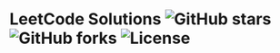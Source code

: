 # LeetCode Solutions ![GitHub stars](https://img.shields.io/github/stars/BUBLET/leetcode-solutions) ![GitHub forks](https://img.shields.io/github/forks/BUBLET/leetcode-solutions) ![License](https://img.shields.io/github/license/BUBLET/leetcode-solutions)
